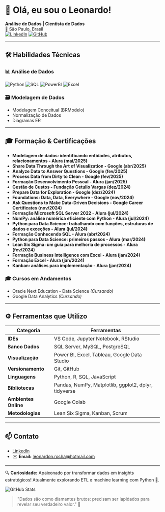 # 👋 Olá, eu sou o Leonardo!

**Análise de Dados | Cientista de Dados**  
📍 São Paulo, Brasil  
[![LinkedIn](https://img.shields.io/badge/LinkedIn-Connect-blue?style=flat&logo=linkedin)](https://www.linkedin.com/in/leonardo-rocha-784a15227/)
[![GitHub](https://img.shields.io/badge/GitHub-Follow-black?style=flat&logo=github)](https://github.com/LeoNRocha-tech)

---

## 🛠️ **Habilidades Técnicas**
### 📊 Análise de Dados
![Python](https://img.shields.io/badge/Python-Básico-lightgrey?logo=python)
![SQL](https://img.shields.io/badge/SQL-Intermediário-orange?logo=postgresql)
![PowerBI](https://img.shields.io/badge/Power_BI-Intermediário-yellowgreen?logo=powerbi)
![Excel](https://img.shields.io/badge/Excel-Avançado-green?logo=microsoftexcel)

### 🗃️ Modelagem de Dados
- Modelagem Conceitual (BRModelo)
- Normalização de Dados
- Diagramas ER

---

## 🎓 **Formação & Certificações**

- **Modelagem de dados: identificando entidades, atributos, relacionamentos - Alura (mai/2025)**  
- **Share Data Through the Art of Visualization - Google (abr/2025)**  
- **Analyze Data to Answer Questions - Google (fev/2025)**  
- **Process Data from Dirty to Clean - Google (fev/2025)**  
- **Formação Desenvolvimento Pessoal - Alura (jan/2025)**  
- **Gestão de Custos - Fundação Getulio Vargas (dez/2024)**  
- **Prepare Data for Exploration - Google (dez/2024)**  
- **Foundations: Data, Data, Everywhere - Google (nov/2024)**  
- **Ask Questions to Make Data-Driven Decisions - Google Career Certificates (nov/2024)**  
- **Formação Microsoft SQL Server 2022 - Alura (jul/2024)**  
- **NumPy: análise numérica eficiente com Python - Alura (jul/2024)**  
- **Python para Data Science: trabalhando com funções, estruturas de dados e exceções - Alura (jul/2024)**  
- **Formação Conhecendo SQL - Alura (abr/2024)**  
- **Python para Data Science: primeiros passos - Alura (mar/2024)**  
- **Lean Six Sigma: um guia para melhoria de processos - Alura (fev/2024)**  
- **Formação Business Intelligence com Excel - Alura (jan/2024)**  
- **Formação Excel - Alura (jan/2024)**  
- **Kanban: análises para implementação - Alura (jan/2024)**  

### 🎓 Cursos em Andamentos 
- Oracle Next Education - Data Science *(Cursando)*
- Google Data Analytics *(Cursando)*
  
---

## ⚙️ **Ferramentas que Utilizo**
| Categoria            | Ferramentas                                                                  |
|----------------------|------------------------------------------------------------------------------|
| **IDEs**             | VS Code, Jupyter Notebook, RStudio                                           |
| **Banco Dados**      | SQL Server, MySQL, PostgreSQL                                                |
| **Visualização**     | Power BI, Excel, Tableau, Google Data Studio                                 |
| **Versionamento**    | Git, GitHub                                                                  |
| **Linguagens**       | Python, R, SQL, JavaScript                                                   |
| **Bibliotecas**      | Pandas, NumPy, Matplotlib, ggplot2, dplyr, tidyverse                         |
| **Ambientes Online** | Google Colab                                                                 |
| **Metodologias**     | Lean Six Sigma, Kanban, Scrum                                                       |


---

## 📫 **Contato**
- [LinkedIn](https://www.linkedin.com/in/leonardo-rocha-784a15227/)  
- ✉️ **Email:** [leonardon.rocha@hotmail.com]()  

---

🔍 **Curiosidade:** Apaixonado por transformar dados em insights estratégicos! Atualmente explorando ETL e machine learning com Python 🐍.

![GitHub Stats](https://github-readme-stats.vercel.app/api?username=LeoNRocha-tech&show_icons=true&theme=radical)

> "Dados são como diamantes brutos: precisam ser lapidados para revelar seu verdadeiro valor." 💎
